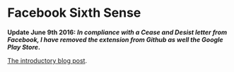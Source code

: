 # Facebook Sixth Sense

**Update June 9th 2016: *In compliance with a Cease and Desist letter from Facebook, I have removed the extension from Github as well the Google Play Store*.**

[The introductory blog post](http://kirszenberg.com/facebook-sixth-sense).
